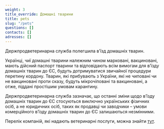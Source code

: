 ```yaml
---
weight: 3
title_override: Домашні тварини
title: pets
slug: "/pets"
questions: []
contacts: []
adresses: []
---
```


Держпродветеринарна служба полегшила в’їзд домашніх тварин.

Українці, чиї домашні тварини належним чином марковані, вакциновані, мають дійсний паспорт тварини та відповідають всім вимогам для в’їзду домашніх тварин до ЄС, будуть дотримуватися звичайної процедури перетину кордону. Тварин, які прибувають з України, які не чиповані чи не вакциновані проти сказу, будуть мікрочіповані та вакциновані, а отже, піддані простішим умовам карантину.

Держпродветеринарна служба зазначає, що останні зміни щодо в’їзду домашніх тварин до ЄС стосуються виключно українських фізичних осіб, а не юридичних осіб, таких як продавці чи заводчики – умови комерційного в’їзду домашніх тварин до ЄС залишаються незмінними.

Перелік компаній, які надають ветеринарні послуги, можна знайти [тут](https://www.withukraine.lt/help-search?tipas=Veterinarin%C4%97+pagalba).
